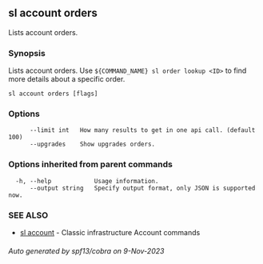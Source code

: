 ## sl account orders

Lists account orders.

### Synopsis

Lists account orders. Use `${COMMAND_NAME} sl order lookup <ID>` to find more details about a specific order.

```
sl account orders [flags]
```

### Options

```
      --limit int   How many results to get in one api call. (default 100)
      --upgrades    Show upgrades orders.
```

### Options inherited from parent commands

```
  -h, --help            Usage information.
      --output string   Specify output format, only JSON is supported now.
```

### SEE ALSO

* [sl account](sl_account.md)	 - Classic infrastructure Account commands

###### Auto generated by spf13/cobra on 9-Nov-2023
